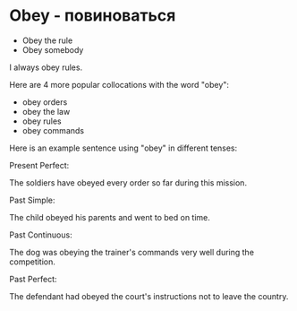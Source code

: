 # Obey - повиноваться




- Obey the rule
- Obey somebody

I always obey rules.

Here are 4 more popular collocations with the word "obey":

- obey orders
- obey the law
- obey rules
- obey commands

Here is an example sentence using "obey" in different tenses:

Present Perfect:

The soldiers have obeyed every order so far during this mission.

Past Simple:

The child obeyed his parents and went to bed on time.

Past Continuous:

The dog was obeying the trainer's commands very well during the competition.

Past Perfect:

The defendant had obeyed the court's instructions not to leave the country.